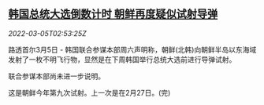 <!--1646449263000-->
[韩国总统大选倒数计时 朝鲜再度疑似试射导弹](https://cn.reuters.com/article/kr-election-kp-missiles-0305-idCNKBS2L2037)
------

<div><i>2022-03-05T02:53:25Z</i></div><p>路透首尔3月5日 - 韩国联合参谋本部周六声明称，朝鲜(北韩)向朝鲜半岛以东海域发射了一枚不明飞行物，显然是在下周韩国举行总统大选前进行导弹试射。</p><p>联合参谋本部尚未进一步说明。</p><p>这是朝鲜今年第九次试射。上一次是在2月27日。(完)</p>
